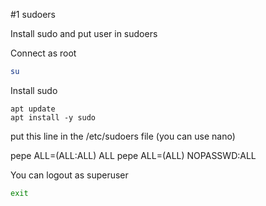 #1 sudoers

Install sudo and put user in sudoers

Connect as root

```sh
su
```

Install sudo
```
apt update
apt install -y sudo
```

put this line in the /etc/sudoers file (you can use nano)

pepe	ALL=(ALL:ALL)	ALL
pepe	ALL=(ALL) NOPASSWD:ALL

You can logout as superuser

```sh
exit
```